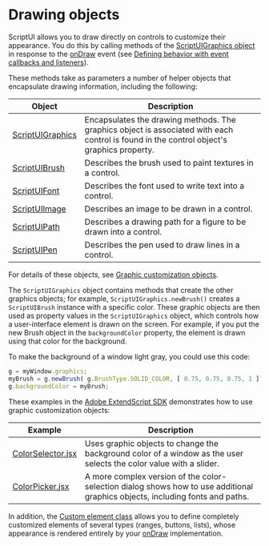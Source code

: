 # Drawing objects

ScriptUI allows you to draw directly on controls to customize their appearance. You do this by calling methods of the [ScriptUIGraphics object](graphic-customization-objects.md#scriptuigraphics-object) in response to the [onDraw](control-objects.md#ondraw) event (see [Defining behavior with event callbacks and listeners](defining-behavior-with-event-callbacks-and-listeners.md)).

These methods take as parameters a number of helper objects that encapsulate drawing information, including the following:

|                                     Object                                     |                                                                  Description                                                                  |
| ------------------------------------------------------------------------------ | --------------------------------------------------------------------------------------------------------------------------------------------- |
| [ScriptUIGraphics](./graphic-customization-objects.md#scriptuigraphics-object) | Encapsulates the drawing methods. The graphics object is associated with each<br/>control is found in the control object's graphics property. |
| [ScriptUIBrush](./graphic-customization-objects.md#scriptuibrush-object)       | Describes the brush used to paint textures in a control.                                                                                      |
| [ScriptUIFont](./graphic-customization-objects.md#scriptuifont-object)         | Describes the font used to write text into a control.                                                                                         |
| [ScriptUIImage](./graphic-customization-objects.md#scriptuiimage-object)       | Describes an image to be drawn in a control.                                                                                                  |
| [ScriptUIPath](./graphic-customization-objects.md#scriptuipath-object)         | Describes a drawing path for a figure to be drawn into a control.                                                                             |
| [ScriptUIPen](./graphic-customization-objects.md#scriptuipen-object)           | Describes the pen used to draw lines in a control.                                                                                            |

For details of these objects, see [Graphic customization objects](./graphic-customization-objects.md).

The `ScriptUIGraphics` object contains methods that create the other graphics objects; for example, `ScriptUIGraphics.newBrush()` creates a `ScriptUIBrush` instance with a specific color. These graphic objects are then used as property values in the `ScriptUIGraphics` object, which controls how a user-interface element is drawn on the screen. For example, if you put the new Brush object in the `backgroundColor` property, the element is drawn using that color for the background.

To make the background of a window light gray, you could use this code:

```javascript
g = myWindow.graphics;
myBrush = g.newBrush( g.BrushType.SOLID_COLOR, [ 0.75, 0.75, 0.75, 1 ] );
g.backgroundColor = myBrush;
```

These examples in the [Adobe ExtendScript SDK](https://github.com/Adobe-CEP/CEP-Resources/tree/master/ExtendScript-Toolkit) demonstrates how to use graphic customization objects:

|                                                                Example                                                                |                                                          Description                                                          |
| ------------------------------------------------------------------------------------------------------------------------------------- | ----------------------------------------------------------------------------------------------------------------------------- |
| [ColorSelector.jsx](https://github.com/Adobe-CEP/CEP-Resources/blob/master/ExtendScript-Toolkit/Samples/javascript/ColorSelector.jsx) | Uses graphic objects to change the background color of a window as the user selects the color value with a slider.            |
| [ColorPicker.jsx](https://github.com/Adobe-CEP/CEP-Resources/blob/master/ExtendScript-Toolkit/Samples/javascript/ColorPicker.jsx)     | A more complex version of the color-selection dialog shows how to use additional graphics objects, including fonts and paths. |

In addition, the [Custom element class](./graphic-customization-objects.md#custom-element-class) allows you to define completely customized elements of several types (ranges, buttons, lists), whose appearance is rendered entirely by your [onDraw](control-objects.md#ondraw) implementation.
